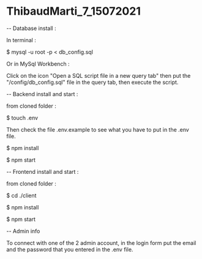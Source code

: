 # ThibaudMarti_7_15072021

-- Database install :

In terminal :

$ mysql -u root -p < db_config.sql

Or in MySql Workbench :

Click on the icon "Open a SQL script file in a new query tab" then put the "/config/db_config.sql" file in the query tab, then execute the script.

-- Backend install and start :

from cloned folder :

$ touch .env

Then check the file .env.example to see what you have to put in the .env file.

$ npm install

$ npm start

-- Frontend install and start :

from cloned folder :

$ cd ./client

$ npm install

$ npm start

-- Admin info

To connect with one of the 2 admin account, in the login form put the email and the password that you entered in the .env file.
